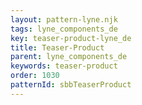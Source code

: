 ```yaml
---
layout: pattern-lyne.njk
tags: lyne_components_de
key: teaser-product-lyne_de
title: Teaser-Product
parent: lyne_components_de
keywords: teaser-product
order: 1030
patternId: sbbTeaserProduct
---
```

